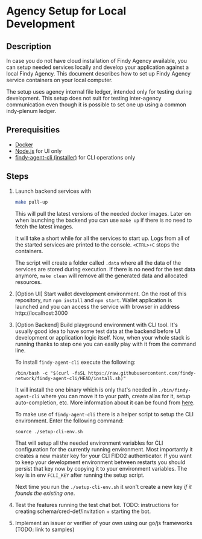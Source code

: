 # Agency Setup for Local Development

## Description

In case you do not have cloud installation of Findy Agency available, you can
setup needed services locally and develop your application against a local Findy
Agency. This document describes how to set up Findy Agency service containers on
your local computer.

The setup uses agency internal file ledger, intended only for testing during
development. This setup does not suit for testing inter-agency communication
even though it is possible to set one up using a common indy-plenum ledger.

## Prerequisities

- [Docker](https://www.docker.com/products/docker-desktop)
- [Node.js](https://nodejs.org/en/download/) for UI only
- [findy-agent-cli (installer)](https://raw.githubusercontent.com/findy-network/findy-agent-cli/HEAD/install.sh)
  for CLI operations only

## Steps

1. Launch backend services with

   ```sh
   make pull-up
   ```

   This will pull the latest versions of the needed docker images. Later on when
   launching the backend you can use `make up` if there is no need to fetch the
   latest images.

   It will take a short while for all the services to start up. Logs from all of
   the started services are printed to the console. `<CTRL>+C` stops the
   containers.

   The script will create a folder called `.data` where all the data of the
   services are stored during execution. If there is no need for the test data
   anymore, `make clean` will remove all the generated data and allocated
   resources.

1. [Option UI] Start wallet development environment. On the root of this
   repository, run `npm install` and `npm start`. Wallet application is launched
   and you can access the service with browser in address http://localhost:3000

1. [Option Backend] Build playground environment with CLI tool. It's usually
   good idea to have some test data at the backend before UI development or
   application logic itself. Now, when your whole stack is running thanks to
   step one you can easily play with it from the command line.

   To install `findy-agent-cli` execute the following:
   ```shell
   /bin/bash -c "$(curl -fsSL https://raw.githubusercontent.com/findy-network/findy-agent-cli/HEAD/install.sh)"
   ```
   It will install the one binary which is only that's needed in
   `./bin/findy-agent-cli` where you can move it to your path, create alias for
   it, setup auto-completion, etc. More information about it can be found from
   [here](https://github.com/findy-network/findy-agent-cli).

   To make use of `findy-agent-cli` there is a helper script to setup the CLI
   environment. Enter the following command:
   ```shell
   source ./setup-cli-env.sh 
   ```
   That will setup all the needed environment variables for CLI configuration
   for the currently running environment. Most importantly it creates a new
   master key for your CLI FIDO2 authenticator. If you want to keep your development
   environment between restarts you should persist that key now by copying it to
   your environment variables. The key is in env `FCLI_KEY` after running the
   setup script.

   Next time you run the `./setup-cli-env.sh` it won't create a new key *if it
   founds the existing one*.
   
1. Test the features running the test chat bot. TODO: instructions for creating
   schema/cred-def/invitation + starting the bot. 

1. Implement an issuer or verifier of your own using our go/js frameworks (TODO:
   link to samples)

